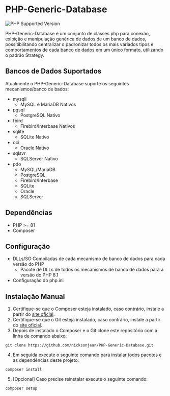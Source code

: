 # PHP-Generic-Database
![PHP Supported Version](https://img.shields.io/badge/php-%3E%3D8.1-blue)

PHP-Generic-Database é um conjunto de classes php para conexão, exibição e manipulação genérica de dados de um banco de dados, possitibilitando centralizar o padronizar todos os mais variados tipos e comportamentos de cada banco de dados em um único formato, utilizando o padrão Strategy.

## Bancos de Dados Suportados
Atualmente o PHP-Generic-Database suporte os seguintes mecanismos/banco de bados:

- mysqli
  - MySQL e MariaDB Nativos
- pgsql
  - PostgreSQL Nativo
- fbird
  - Firebird/Interbase Nativos
- sqlite
  - SQLite Nativo
- oci
  - Oracle Nativo
- sqlsvr
  - SQLServer Nativo
- pdo
  - MySQL/MariaDB
  - PostgreSQL
  - Firebird/Interbase
  - SQLite
  - Oracle
  - SQLServer

## Dependências
- PHP >= 81
- Composer

## Configuração
- DLLs/SO Compiladas de cada mecanismo de banco de dados para cada versão do PHP
  - Pacote de DLLs de todos os mecanismos de banco de dados para a versão do PHP 8.1
- Configuração do php.ini

## Instalação Manual
1) Certifique-se que o Composer esteja instalado, caso contrário, instale a partir do [site oficial](https://getcomposer.org/download/).
2) Certifique-se que o Git esteja instalado, caso contrário, instale a partir do [site oficial](https://git-scm.com/downloads).
3) Depois de instalado o Composer e o Git clone este repositório com a linha de comando abaixo:
```
git clone https://github.com/nicksonjean/PHP-Generic-Database.git
```
4) Em seguida execute o seguinte comando para instalar todos pacotes e as dependências deste projeto:
```
composer install
```
5) [Opcional] Caso precise reinstalar execute o seguinte comando:
```
composer setup
```